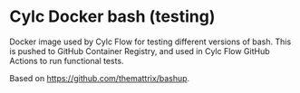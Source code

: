 # Cylc Docker bash (testing)

Docker image used by Cylc Flow for testing different versions of bash.
This is pushed to GitHub Container Registry, and used in Cylc Flow GitHub
Actions to run functional tests.

Based on <https://github.com/themattrix/bashup>.
